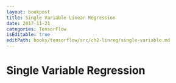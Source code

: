```yaml
---
layout: bookpost
title: Single Variable Linear Regression
date: 2017-11-21
categories: TensorFlow
isEditable: true
editPath: books/tensorflow/src/ch2-linreg/single-variable.md
---
```


# Single Variable Regression

